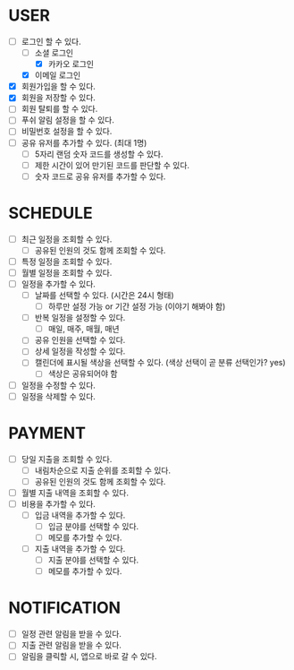 # USER
- [ ] 로그인 할 수 있다.
  - [ ] 소셜 로그인
    - [x] 카카오 로그인
  - [x] 이메일 로그인
- [x] 회원가입을 할 수 있다.
- [x] 회원을 저장할 수 있다.
- [ ] 회원 탈퇴를 할 수 있다.
- [ ] 푸쉬 알림 설정을 할 수 있다.
- [ ] 비밀번호 설정을 할 수 있다.
- [ ] 공유 유저를 추가할 수 있다. (최대 1명)
  - [ ] 5자리 랜덤 숫자 코드를 생성할 수 있다.
  - [ ] 제한 시간이 있어 만기된 코드를 판단할 수 있다.
  - [ ] 숫자 코드로 공유 유저를 추가할 수 있다.

# SCHEDULE
- [ ] 최근 일정을 조회할 수 있다.
  - [ ] 공유된 인원의 것도 함께 조회할 수 있다.
- [ ] 특정 일정을 조회할 수 있다.
- [ ] 월별 일정을 조회할 수 있다.
- [ ] 일정을 추가할 수 있다.
  - [ ] 날짜를 선택할 수 있다. (시간은 24시 형태)
    - [ ] 하루만 설정 가능 or 기간 설정 가능 (이야기 해봐야 함)
  - [ ] 반복 일정을 설정할 수 있다.
    - [ ] 매일, 매주, 매월, 매년
  - [ ] 공유 인원을 선택할 수 있다.
  - [ ] 상세 일정을 작성할 수 있다.
  - [ ] 캘린더에 표시될 색상을 선택할 수 있다. (색상 선택이 곧 분류 선택인가? yes)
    - [ ] 색상은 공유되어야 함
- [ ] 일정을 수정할 수 있다.
- [ ] 일정을 삭제할 수 있다.

# PAYMENT
- [ ] 당일 지출을 조회할 수 있다.
  - [ ] 내림차순으로 지출 순위를 조회할 수 있다.
  - [ ] 공유된 인원의 것도 함께 조회할 수 있다.
- [ ] 월별 지출 내역을 조회할 수 있다.
- [ ] 비용을 추가할 수 있다.
  - [ ] 입금 내역을 추가할 수 있다.
    - [ ] 입금 분야를 선택할 수 있다.
    - [ ] 메모를 추가할 수 있다.
  - [ ] 지출 내역을 추가할 수 있다.
    - [ ] 지출 분야를 선택할 수 있다.
    - [ ] 메모를 추가할 수 있다.

# NOTIFICATION 
- [ ] 일정 관련 알림을 받을 수 있다.
- [ ] 지출 관련 알림을 받을 수 있다.
- [ ] 알림을 클릭할 시, 앱으로 바로 갈 수 있다.
